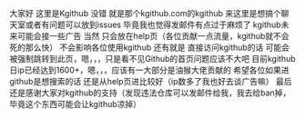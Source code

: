 大家好 这里是Kgithub
没错 就是那个kgithub.com的kgithub
来这里是想搞个聊天室或者有问题可以放到issues 毕竟我也觉得发邮件有点过于麻烦了
kgithub未来可能会接一些广告 当然 只会放在help页（各位贡献一点流量，kgithub就不会死的那么快） 不会影响各位使用kgithub
还有就是 直接访问kgithub的话 可能会被强制跳转到此页，嗯，，，只是看不见Github的首页问题应该不大吧
目前kgithub日ip已经达到1600+，嗯，，，应该有一大部分是油猴大佬贡献的
希望各位如果进github是想搜索的话 还是从help页进比较好（ip数多了我也好去谈广告嘛）
最后还是感谢大家对kgithub的支持（发现违法仓库可以发邮件给我，我去给ban掉，毕竟这个东西可能会让kgithub凉掉）
